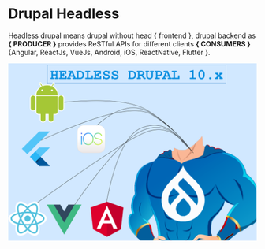 # Drupal Headless
Headless drupal means drupal without head { frontend }, drupal backend as **{ PRODUCER }** provides ReSTful APIs for different clients **{ CONSUMERS }** {Angular, ReactJs, VueJs, Android, iOS, ReactNative, Flutter }.

![headless](https://github.com/arsibux/drupal-headless/blob/main/_drawio/img/headless.drawio.png)
